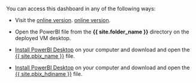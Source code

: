 <div class="alert alert-info">
<p>You can access this dashboard in any of the following ways:</p>
<p/>
<ul>
  <li>
    <p>Visit the 
    <span class="sql">
    <a href="{{ site.pbix_view_url }}">online version</a>.
    </span>
    <span class="hdi">
    <a href="{{ site.pbix_hdiview_url }}">online version</a>.
    </span>
    </p>
  </li>
  <li class="cig">
    <p>Open the PowerBI file from the <strong>{{ site.folder_name }}</strong> directory on the deployed VM desktop.</p>
    </li>
  <li class="sql">
    <p><a href="https://powerbi.microsoft.com/en-us/desktop/" target="_blank">Install PowerBI Desktop</a> on your computer and 
     download and open the <a href="{{ site.pbix_sqldownload_url }}" target="_blank">{{ site.pbix_name }}</a> file.</p>
    </li>
  
  <li class="hdi">
    <p><a href="https://powerbi.microsoft.com/en-us/desktop/" target="_blank">Install PowerBI Desktop</a> on your computer and 
    download and open the <a href="{{ site.pbix_hdidownload_url }}" target="_blank"> {{ site.pbix_hdiname }}</a> file.</p>
    </li>
    
</ul>
</div>